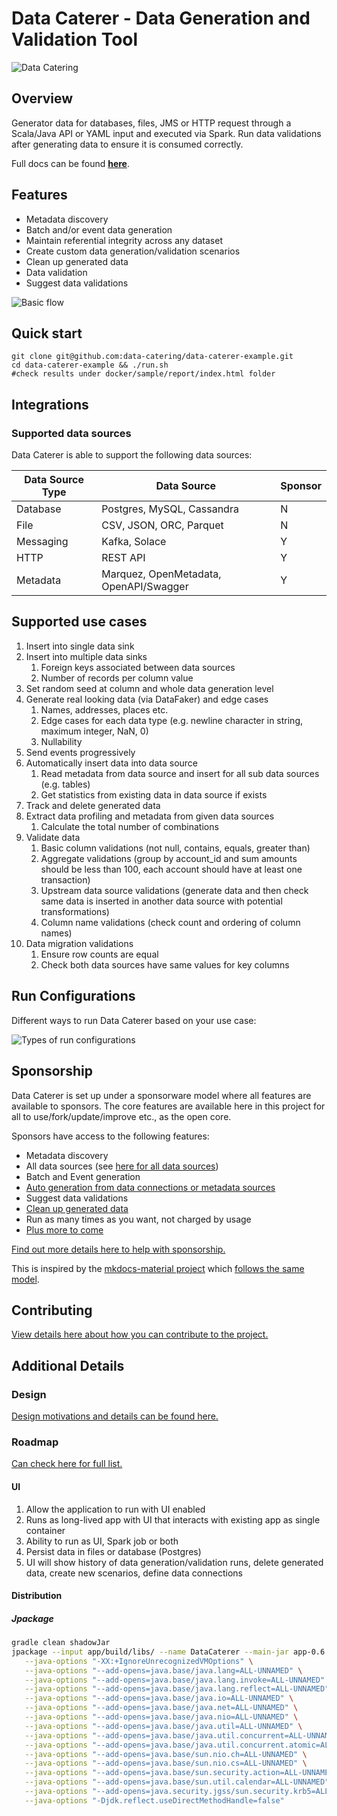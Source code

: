 # Data Caterer - Data Generation and Validation Tool

![Data Catering](misc/banner/logo_landscape_banner.svg)

## Overview

Generator data for databases, files, JMS or HTTP request through a Scala/Java API or YAML input and executed via Spark.
Run data validations after generating data to ensure it is consumed correctly.

Full docs can be found [**here**](https://data.catering).

## Features

- Metadata discovery
- Batch and/or event data generation
- Maintain referential integrity across any dataset
- Create custom data generation/validation scenarios
- Clean up generated data
- Data validation
- Suggest data validations

![Basic flow](design/basic_data_caterer_flow_medium.gif)

## Quick start

```shell
git clone git@github.com:data-catering/data-caterer-example.git
cd data-caterer-example && ./run.sh
#check results under docker/sample/report/index.html folder
```

## Integrations

### Supported data sources

Data Caterer is able to support the following data sources:

| Data Source Type | Data Source                            | Sponsor |
|------------------|----------------------------------------|---------|
| Database         | Postgres, MySQL, Cassandra             | N       |
| File             | CSV, JSON, ORC, Parquet                | N       |
| Messaging        | Kafka, Solace                          | Y       |
| HTTP             | REST API                               | Y       |
| Metadata         | Marquez, OpenMetadata, OpenAPI/Swagger | Y       |

## Supported use cases

1. Insert into single data sink
2. Insert into multiple data sinks
   1. Foreign keys associated between data sources
   2. Number of records per column value
3. Set random seed at column and whole data generation level
4. Generate real looking data (via DataFaker) and edge cases
   1. Names, addresses, places etc.
   2. Edge cases for each data type (e.g. newline character in string, maximum integer, NaN, 0)
   3. Nullability
5. Send events progressively
6. Automatically insert data into data source
   1. Read metadata from data source and insert for all sub data sources (e.g. tables)
   2. Get statistics from existing data in data source if exists
7. Track and delete generated data
8. Extract data profiling and metadata from given data sources
   1. Calculate the total number of combinations
9. Validate data
   1. Basic column validations (not null, contains, equals, greater than)
   2. Aggregate validations (group by account_id and sum amounts should be less than 100, each account should have at
      least one transaction)
   3. Upstream data source validations (generate data and then check same data is inserted in another data source with
      potential transformations)
   4. Column name validations (check count and ordering of column names)
10. Data migration validations
    1. Ensure row counts are equal
    2. Check both data sources have same values for key columns

## Run Configurations

Different ways to run Data Caterer based on your use case:

![Types of run configurations](design/high_level_flow-run-config.svg)

## Sponsorship

Data Caterer is set up under a sponsorware model where all features are available to sponsors. The core features
are available here in this project for all to use/fork/update/improve etc., as the open core.

Sponsors have access to the following features:

- Metadata discovery
- All data sources (see [here for all data sources](https://data.catering/setup/connection/))
- Batch and Event generation
- [Auto generation from data connections or metadata sources](https://data.catering/setup/guide/scenario/auto-generate-connection/)
- Suggest data validations
- [Clean up generated data](https://data.catering/setup/guide/scenario/delete-generated-data/)
- Run as many times as you want, not charged by usage
- [Plus more to come](#roadmap)

[Find out more details here to help with sponsorship.](https://data.catering/sponsor)

This is inspired by the [mkdocs-material project](https://github.com/squidfunk/mkdocs-material) which
[follows the same model](https://squidfunk.github.io/mkdocs-material/insiders/).

## Contributing

[View details here about how you can contribute to the project.](CONTRIBUTING.md)

## Additional Details

### Design

[Design motivations and details can be found here.](https://data.catering/setup/design)

### Roadmap

[Can check here for full list.](https://data.catering/use-case/roadmap/)

#### UI

1. Allow the application to run with UI enabled
2. Runs as long-lived app with UI that interacts with existing app as single container
3. Ability to run as UI, Spark job or both
4. Persist data in files or database (Postgres)
5. UI will show history of data generation/validation runs, delete generated data, create new scenarios, define data connections

#### Distribution

##### Jpackage

```bash
gradle clean shadowJar
jpackage --input app/build/libs/ --name DataCaterer --main-jar app-0.6.0-all.jar --main-class io.github.datacatering.datacaterer.core.ui.AkkaHttpServer --type dmg \
   --java-options "-XX:+IgnoreUnrecognizedVMOptions" \
   --java-options "--add-opens=java.base/java.lang=ALL-UNNAMED" \
   --java-options "--add-opens=java.base/java.lang.invoke=ALL-UNNAMED" \
   --java-options "--add-opens=java.base/java.lang.reflect=ALL-UNNAMED" \
   --java-options "--add-opens=java.base/java.io=ALL-UNNAMED" \
   --java-options "--add-opens=java.base/java.net=ALL-UNNAMED" \
   --java-options "--add-opens=java.base/java.nio=ALL-UNNAMED" \
   --java-options "--add-opens=java.base/java.util=ALL-UNNAMED" \
   --java-options "--add-opens=java.base/java.util.concurrent=ALL-UNNAMED" \
   --java-options "--add-opens=java.base/java.util.concurrent.atomic=ALL-UNNAMED" \
   --java-options "--add-opens=java.base/sun.nio.ch=ALL-UNNAMED" \
   --java-options "--add-opens=java.base/sun.nio.cs=ALL-UNNAMED" \
   --java-options "--add-opens=java.base/sun.security.action=ALL-UNNAMED" \
   --java-options "--add-opens=java.base/sun.util.calendar=ALL-UNNAMED" \
   --java-options "--add-opens=java.security.jgss/sun.security.krb5=ALL-UNNAMED" \
   --java-options "-Djdk.reflect.useDirectMethodHandle=false"
```
